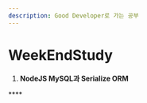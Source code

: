 ```yaml
---
description: Good Developer로 가는 공부
---
```


# WeekEndStudy

1. **NodeJS MySQL과 Serialize ORM**

\*\*\*\*

